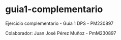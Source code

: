 # guia1-complementario
Ejercicio complementario - Guía 1 DPS - PM230897

Colaborador:
Juan José Pérez Muñoz - PmM230897
